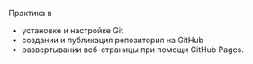 Практика в 
- установке и настройке Git
- создании и публикация репозитория на GitHub
- развертывании веб-страницы при помощи GitHub Pages.
